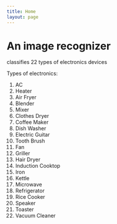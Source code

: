```yaml
---
title: Home
layout: page
---
```

# An image recognizer
classifies 22 types of electronics devices <br/>

Types of electronics:<br/>
1.	AC
2.	Heater
3.	Air Fryer
4.	Blender
5.	Mixer
6.	Clothes Dryer
7.	Coffee Maker
8.	Dish Washer
9.	Electric Guitar
10.	Tooth Brush
11.	Fan
12.	Griller
13.	Hair Dryer
14.	Induction Cooktop
15.	Iron
16.	Kettle
17.	Microwave
18.	Refrigerator
19.	Rice Cooker
20.	Speaker
21.	Toaster
22.	Vacuum Cleaner
